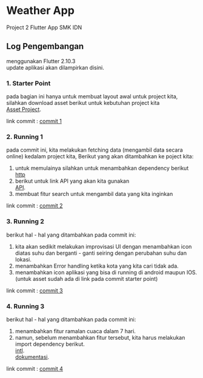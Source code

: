 # Weather App

Project 2 Flutter App SMK IDN

## Log Pengembangan  
menggunakan Flutter 2.10.3  
update aplikasi akan dilampirkan disini.  

### 1. Starter Point  
pada bagian ini hanya untuk membuat layout awal untuk project kita, silahkan download asset berikut untuk kebutuhan project kita  
[Asset Project](https://bit.ly/Materi-Android).  

link commit : [commit 1](https://github.com/muhammadfarros12/Weather-App/tree/3c05d53f5837b3146fcdaf856658e295109587a6)  

### 2. Running 1  
pada commit ini, kita melakukan fetching data (mengambil data secara online) kedalam project kita, Berikut yang akan ditambahkan ke poject kita:  
1. untuk memulainya silahkan untuk menambahkan dependency berikut
  [http](https://pub.dev/packages/http/install)  
2. berikut untuk link API yang akan kita gunakan  
  [API](https://www.metaweather.com/api/).  
4. membuat fitur search untuk mengambil data yang kita inginkan  

link commit : [commit 2](https://github.com/muhammadfarros12/Weather-App/tree/b01d7c518ba194e859d675b0a9734580c347732c)  

### 3. Running 2  
berikut hal - hal yang ditambahkan pada commit ini:
1. kita akan sedikit melakukan improvisasi UI dengan menambahkan icon diatas suhu dan berganti - ganti seiring dengan perubahan suhu dan lokasi.  
2. menambahkan Error handling ketika kota yang kita cari tidak ada.  
3. menambahkan icon aplikasi yang bisa di running di android maupun IOS.  
(untuk asset sudah ada di link pada commit starter point)  

link commit : [commit 3](https://github.com/muhammadfarros12/Weather-App/tree/5a796380c04bf6a9b4bc03e1cf288c31a6cc00b3)  

### 4. Running 3  
berikut hal - hal yang ditambahkan pada commit ini:  
1. menambahkan fitur ramalan cuaca dalam 7 hari.  
2. namun, sebelum menambahkan fitur tersebut, kita harus melakukan import dependency berikut.  
  [intl](https://pub.dev/packages/intl/install).  
  [dokumentasi](https://pub.dev/documentation/intl/latest/intl/DateFormat-class.html).  
  
link commit : [commit 4](https://github.com/muhammadfarros12/Weather-App/tree/15e9bf94bb9678d9abf44e72fb9eeb64e4d9a5f4)  
